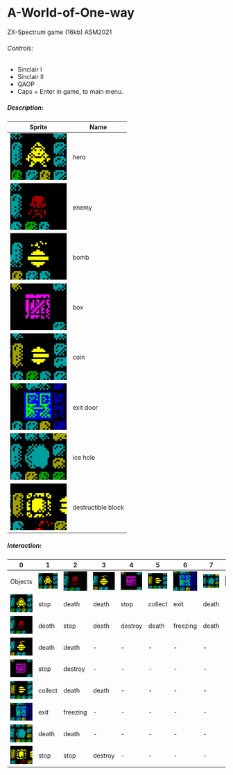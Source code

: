 # A-World-of-One-way
 ZX-Spectrum game (16kb) ASM2021

 ###### Controls:
 * Sinclair I
 * Sinclair II
 * QAOP
 * Caps + Enter in game, to main menu.

 ##### Description:

Sprite | Name
------------ | -------------
![GitHub Logo](/sprites/gif/hero.gif) | hero
![GitHub Logo](/sprites/gif/enemy.gif) | enemy
![GitHub Logo](/sprites/gif/bomb.gif) | bomb
![GitHub Logo](/sprites/gif/box.gif) | box
![GitHub Logo](/sprites/gif/coin.gif) | coin
![GitHub Logo](/sprites/gif/exit.gif) | exit door
![GitHub Logo](/sprites/gif/iceHole.gif) | ice hole
![GitHub Logo](/sprites/gif/destroyableBlock.gif) | destructible block

 ##### Interaction:

0 | 1 | 2 | 3 | 4 | 5 | 6 | 7 | 8
------------ | ------------- | ------------- | ------------- | ------------- | ------------- | ------------- | ------------- | -------------
 Objects | ![GitHub Logo](/sprites/gif/hero.gif) | ![GitHub Logo](/sprites/gif/enemy.gif) | ![GitHub Logo](/sprites/gif/bomb.gif) | ![GitHub Logo](/sprites/gif/box.gif) |![GitHub Logo](/sprites/gif/coin.gif) | ![GitHub Logo](/sprites/gif/exit.gif) | ![GitHub Logo](/sprites/gif/iceHole.gif) | ![GitHub Logo](/sprites/gif/destroyableBlock.gif) 
![GitHub Logo](/sprites/gif/hero.gif) | stop | death | death | stop | collect | exit | death | stop 
![GitHub Logo](/sprites/gif/enemy.gif) | death | stop | death | destroy | death | freezing | death | stop
![GitHub Logo](/sprites/gif/bomb.gif) | death | death | - | - | - | - | - | -
![GitHub Logo](/sprites/gif/box.gif) | stop | destroy | - | - | - | - | - | -
![GitHub Logo](/sprites/gif/coin.gif) | collect | death | death | - | - | - | - | - 
![GitHub Logo](/sprites/gif/exit.gif) | exit | freezing | - | - | - | - | - | - 
![GitHub Logo](/sprites/gif/iceHole.gif) | death | death | - | - | - | - | - | - 
![GitHub Logo](/sprites/gif/destroyableBlock.gif) | stop | stop | destroy | - | - | - | - | - 
